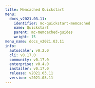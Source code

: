 ```yaml
---
title: Memcached Quickstart
menu:
  docs_v2021.03.11:
    identifier: mc-quickstart-memcached
    name: Quickstart
    parent: mc-memcached-guides
    weight: 15
menu_name: docs_v2021.03.11
info:
  autoscaler: v0.2.0
  cli: v0.17.0
  community: v0.17.0
  enterprise: v0.4.0
  installer: v0.17.0
  release: v2021.03.11
  version: v2021.03.11
---
```


